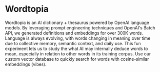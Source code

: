 # Wordtopia

Wordtopia is an AI dictionary + thesaurus powered by OpenAI language models. By leveraging prompt engineering techniques and OpenAI's Batch API, we generated definitions and embeddings for over 300K words. Language is always evolving, with words changing in meaning over time due to collective memory, semantic context, and daily use. This fun experiment lets us to study the what AI may internally deduce words to mean, especially in relation to other words in its training corpus. Use our custom vector database to quickly search for words with cosine-similar embeddings (vibes).
